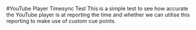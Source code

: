 #YouTube Player Timesync Test
This is a simple test to see how accurate the YouTube player is at reporting the time and whether we can utilise this reporting to make use of custom cue points.